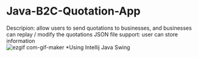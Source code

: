 # Java-B2C-Quotation-App

Descripion: allow users to send quotations to businesses, and businesses can replay / modify the quotations
            JSON file support: user can store information 
            <br />
            ![ezgif com-gif-maker](https://user-images.githubusercontent.com/76548491/128648024-791b1392-f55e-495b-b698-df5dc7099486.gif)
*Using Intellij Java Swing
